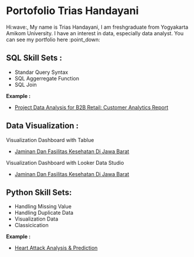 # Portofolio Trias Handayani
<p>
  Hi:wave:, My name is Trias Handayani, I am freshgraduate from Yogyakarta Amikom University. I have an interest in data, especially data analyst. You can see my portfolio here :point_down:
</p>

## SQL Skill Sets :
<p>
  <ul>
    <li>
      Standar Query Syntax
    </li>
    <li>SQL Aggerregate Function </li>
    <li>SQL Join</li>
  </ul>
  <b>Example :</b>
  <ul>
    <li><a href='https://github.com/trias762/DQLAB/blob/main/Project%20Data%20Analysis%20for%20B2B%20Retail:%20Customer%20Analytics%20Report.md'>Project Data Analysis for B2B Retail: Customer Analytics Report</a></li>
  </ul>
</p>

## Data Visualization :
<p>
Visualization Dashboard with Tablue
      <ul>
        <li><a href='https://github.com/trias762/Portofolio_Trias/blob/main/Jaminan%20dan%20Fasilitas%20Kesehatan%20di%20Provinsi%20Jawa%20Barat.pdf'> Jaminan Dan     Fasilitas Kesehatan Di Jawa Barat</a></li>
      </ul>
Visualization Dashboard with Looker Data Studio
      <ul>
        <li><a href='https://github.com/trias762/Portofolio_Trias/blob/main/Jaminan%20dan%20Fasilitas%20Kesehatan%20di%20Provinsi%20Jawa%20Barat.pdf'> Jaminan Dan     Fasilitas Kesehatan Di Jawa Barat</a></li>
      </ul>
</p>

## Python Skill Sets:
<p>
  <ul>
    <li>Handling Missing Value</li>
    <li>Handling Duplicate Data</li>
    <li>Visualization Data</li>
    <li>Classicication</li>
  </ul>
  <b>Example :</b>
  <ul>
    <li><a href='https://github.com/trias762/Heart-Attack-Analysis-Prediction-/blob/main/Heart_Attack_Analysis_%26_Prediction_Dataset.ipynb'>Heart Attack Analysis & Prediction</a></li>
  </ul>
</p>
